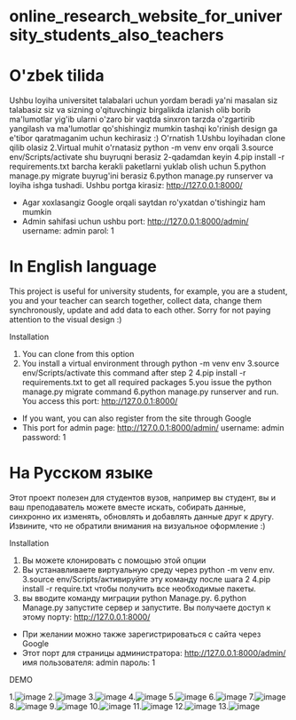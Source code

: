# online_research_website_for_university_students_also_teachers

# O'zbek tilida
Ushbu loyiha universitet talabalari uchun yordam beradi ya'ni masalan siz talabasiz siz va sizning o'qituvchingiz birgalikda izlanish olib borib ma'lumotlar yig'ib ularni o'zaro bir vaqtda sinxron tarzda o'zgartirib yangilash va ma'lumotlar qo'shishingiz mumkin tashqi ko'rinish design ga e'tibor qaratmaganim uchun kechirasiz :)
O'rnatish
1.Ushbu loyihadan clone qilib olasiz
2.Virtual muhit o'rnatasiz python -m venv env orqali
3.source env/Scripts/activate shu buyruqni berasiz 2-qadamdan keyin
4.pip install -r requirements.txt barcha kerakli paketlarni yuklab olish uchun
5.python manage.py migrate buyrug'ini berasiz 
6.python manage.py runserver va loyiha ishga tushadi. Ushbu portga kirasiz: http://127.0.0.1:8000/

+ Agar xoxlasangiz Google orqali saytdan ro'yxatdan o'tishingiz ham mumkin
+ Admin sahifasi uchun ushbu port: http://127.0.0.1:8000/admin/
  username: admin
  parol: 1


# In English language
This project is useful for university students, for example, you are a student, you and your teacher can search together, collect data, change them synchronously, update and add data to each other. Sorry for not paying attention to the visual design :)

Installation
1. You can clone from this option
2. You install a virtual environment through python -m venv env
3.source env/Scripts/activate this command after step 2
4.pip install -r requirements.txt to get all required packages
5.you issue the python manage.py migrate command
6.python manage.py runserver and run. You access this port: http://127.0.0.1:8000/

+ If you want, you can also register from the site through Google
+ This port for admin page: http://127.0.0.1:8000/admin/
  username: admin
  password: 1


# На Русском языке
Этот проект полезен для студентов вузов, например вы студент, вы и ваш преподаватель можете вместе искать, собирать данные, синхронно их изменять, обновлять и добавлять данные друг к другу. Извините, что не обратили внимания на визуальное оформление :)

Installation
1. Вы можете клонировать с помощью этой опции
2. Вы устанавливаете виртуальную среду через python -m venv env.
3.source env/Scripts/активируйте эту команду после шага 2
4.pip install -r require.txt чтобы получить все необходимые пакеты.
5. вы вводите команду миграции python Manage.py.
6.python Manage.py запустите сервер и запустите. Вы получаете доступ к этому порту: http://127.0.0.1:8000/

+ При желании можно также зарегистрироваться с сайта через Google
+ Этот порт для страницы администратора: http://127.0.0.1:8000/admin/
  имя пользователя: admin
  пароль: 1

DEMO


1.![image](https://github.com/sodiqdev2005/online_research_website_for_university_students_also_teachers/assets/86997572/04c46745-041d-4fbb-8707-178bb0187cbd)
2.![image](https://github.com/sodiqdev2005/online_research_website_for_university_students_also_teachers/assets/86997572/5c148301-1072-47d0-a4ba-b25802263021)
3.![image](https://github.com/sodiqdev2005/online_research_website_for_university_students_also_teachers/assets/86997572/cc2d284c-a67f-422f-a9a5-b85fd6409b7e)
4.![image](https://github.com/sodiqdev2005/online_research_website_for_university_students_also_teachers/assets/86997572/8c58c791-e987-4a0e-8e1f-88fa0fa7d880)
5.![image](https://github.com/sodiqdev2005/online_research_website_for_university_students_also_teachers/assets/86997572/37c2a9bb-0ec8-4a22-8a1c-a1f5bbcc2ae2)
6.![image](https://github.com/sodiqdev2005/online_research_website_for_university_students_also_teachers/assets/86997572/ce5e6974-3b6e-40a6-9fcd-628a6ddeaf04)
7.![image](https://github.com/sodiqdev2005/online_research_website_for_university_students_also_teachers/assets/86997572/3cdcc41f-f3ff-4538-b089-ec93ce8e1add)
8.![image](https://github.com/sodiqdev2005/online_research_website_for_university_students_also_teachers/assets/86997572/440c3bcf-e3a7-495a-8c5c-7f8bf8265f4e)
9.![image](https://github.com/sodiqdev2005/online_research_website_for_university_students_also_teachers/assets/86997572/bfe85e5a-0183-43b8-8eb5-e5422a7961dc)
10.![image](https://github.com/sodiqdev2005/online_research_website_for_university_students_also_teachers/assets/86997572/026ab6ef-ec3a-4215-ae9f-b10145abfdd2)
11.![image](https://github.com/sodiqdev2005/online_research_website_for_university_students_also_teachers/assets/86997572/0d10521a-6c19-48dd-8906-66e9f4909840)
12.![image](https://github.com/sodiqdev2005/online_research_website_for_university_students_also_teachers/assets/86997572/a260d512-324d-4b63-8609-339b1ac52164)
13.![image](https://github.com/sodiqdev2005/online_research_website_for_university_students_also_teachers/assets/86997572/71810de7-c3b7-4ec1-a075-7ba940966d48)
